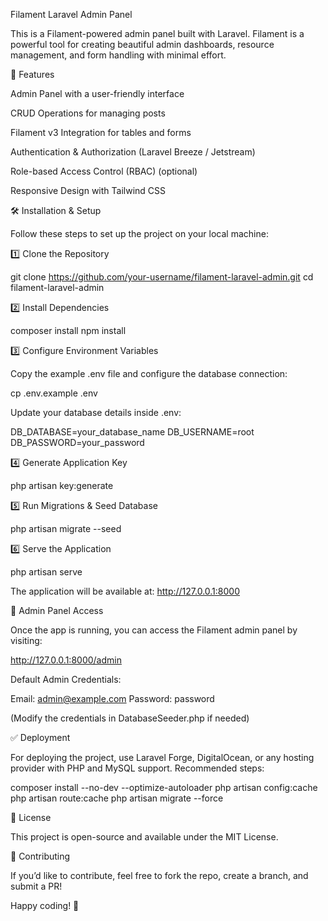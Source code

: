 Filament Laravel Admin Panel

This is a Filament-powered admin panel built with Laravel. Filament is a powerful tool for creating beautiful admin dashboards, resource management, and form handling with minimal effort.

🚀 Features

Admin Panel with a user-friendly interface

CRUD Operations for managing posts

Filament v3 Integration for tables and forms

Authentication & Authorization (Laravel Breeze / Jetstream)

Role-based Access Control (RBAC) (optional)

Responsive Design with Tailwind CSS

🛠 Installation & Setup

Follow these steps to set up the project on your local machine:

1️⃣ Clone the Repository

 git clone https://github.com/your-username/filament-laravel-admin.git
 cd filament-laravel-admin

2️⃣ Install Dependencies

 composer install
 npm install

3️⃣ Configure Environment Variables

Copy the example .env file and configure the database connection:

 cp .env.example .env

Update your database details inside .env:

 DB_DATABASE=your_database_name
 DB_USERNAME=root
 DB_PASSWORD=your_password

4️⃣ Generate Application Key

 php artisan key:generate

5️⃣ Run Migrations & Seed Database

 php artisan migrate --seed

6️⃣ Serve the Application

 php artisan serve

The application will be available at: http://127.0.0.1:8000

📌 Admin Panel Access

Once the app is running, you can access the Filament admin panel by visiting:

 http://127.0.0.1:8000/admin

Default Admin Credentials:

 Email: admin@example.com
 Password: password

(Modify the credentials in DatabaseSeeder.php if needed)


✅ Deployment

For deploying the project, use Laravel Forge, DigitalOcean, or any hosting provider with PHP and MySQL support. Recommended steps:

composer install --no-dev --optimize-autoloader
php artisan config:cache
php artisan route:cache
php artisan migrate --force

📄 License

This project is open-source and available under the MIT License.

📢 Contributing

If you’d like to contribute, feel free to fork the repo, create a branch, and submit a PR!

Happy coding! 🚀
